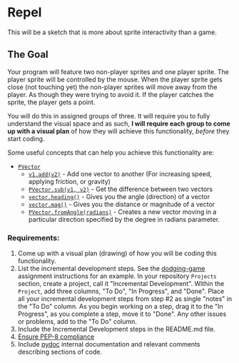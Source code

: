 # Repel
This will be a sketch that is more about sprite interactivity than a game.
## The Goal
Your program will feature two non-player sprites and one player sprite. The player sprite will be controlled by the mouse. When the player sprite gets close (not touching yet) the non-player sprites will move away from the player. As though they were trying to avoid it. If the player catches the sprite, the player gets a point.

You will do this in assigned groups of three. It will require you to fully understand the visual space and as such, **I will require each group to come up with a visual plan** of how they will achieve this functionality, *before* they start coding.

Some useful concepts that can help you achieve this functionality are:
- [`PVector`](https://processing.org/reference/PVector.html)
  - [`v1.add(v2)`]() - Add one vector to another (For increasing speed, applying friction, or gravity)
  - [`PVector.sub(v1, v2)`](https://processing.org/reference/PVector_sub_.html) - Get the difference between two vectors
  - [`vector.heading()`](https://processing.org/reference/PVector_heading_.html) - Gives you the angle (direction) of a vector
  - [`vector.mag()`](https://processing.org/reference/PVector_mag_.html) - Gives you the distance or magnitude of a vector
  - [`PVector.fromAngle(radians)`](https://processing.org/reference/PVector_fromAngle_.html) - Creates a new vector moving in a particular direction specified by the degree in radians parameter.
  
### Requirements:
1. Come up with a visual plan (drawing) of how you will be coding this functionality.
2. List the incremental development steps. See the [dodging-game](https://github.com/MrGallo/assignment-dodging-game) assignment instructions for an example. In your repository `Projects` section, create a project, call it "Incremental Development". Within the `Project`, add three columns, "To Do", "In Progress", and "Done". Place all your incremental development steps from step #2 as single "notes" in the "To Do" column. As you begin working on a step, drag it to the "In Progress", as you complete a step, move it to "Done". Any other issues or problems, add to the "To Do" column.
3. Include the Incremental Development steps in the README.md file.
4. [Ensure PEP-8 compliance](http://pep8online.com/)
5. Include [pydoc](https://repl.it/@DanielGallo/Pydoc-Example) internal documentation and relevant comments describing sections of code.

